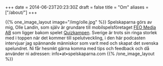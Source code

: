 +++
date = 2014-06-23T20:23:30Z
draft = false
title = "Om"
aliases = ["/about/"]
+++

{{% one_image_layout image="/img/olle.jpg" %}}
Spelskaparna görs av mig, Olle Landin, som själv är grundare till mobilspelsföretaget [FEO Media AB](http://www.feomedia.com) som ligger bakom spelet [Quizkampen](http://www.quizkampen.se). Sverige är trots sin ringa storlek med i toppen när det kommer till spelutveckling, i den här podcasten intervjuar jag spännande människor som varit med och skapat det svenska spelundret.
Ni får hesmkt gärna komma med tips och feedback och då använder ni adressen:
info•at•spelskaparna.com
{{% /one_image_layout %}}
